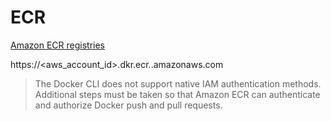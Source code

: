 
# ECR

[Amazon ECR registries](https://docs.aws.amazon.com/AmazonECR/latest/userguide/Registries.html#registry_auth)

https://<aws_account_id>.dkr.ecr.<region>.amazonaws.com

> The Docker CLI does not support native IAM authentication methods. Additional steps must be taken so that Amazon ECR can authenticate and authorize Docker push and pull requests.
